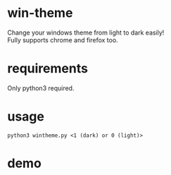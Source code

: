 # win-theme
 Change your windows theme from light to dark easily!  
 Fully supports chrome and firefox too.
 
# requirements
 Only python3 required.
 
# usage
  
```
python3 wintheme.py <1 (dark) or 0 (light)>
```
# demo
